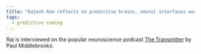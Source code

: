 ```yaml
---
title: "Rajesh Rao reflects on predictive brains, neural interfaces and the future of human intelligence"
tags: 
  - predictive coding
---
```


Raj is interviewed on the popular neuroscience podcast [The Transmitter](https://www.thetransmitter.org/brain-inspired/rajesh-rao-reflects-on-predictive-brains-neural-interfaces-and-the-future-of-human-intelligence/) by Paul Middlebrooks. 

